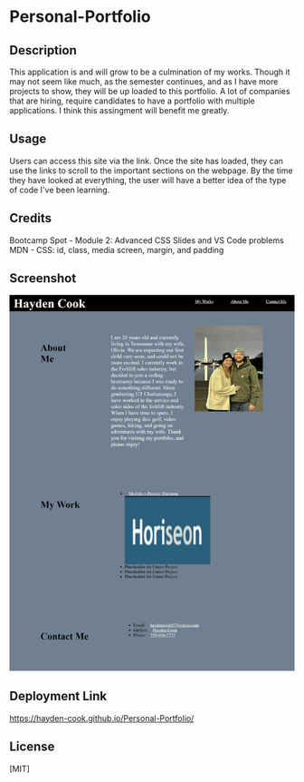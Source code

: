 # Personal-Portfolio

## Description
This application is and will grow to be a culmination of my works. Though it may not seem like much, as the semester continues, and as I have more projects to show, they will be up loaded to this portfolio. A lot of companies that are hiring, require candidates to have a portfolio with multiple applications. I think this assingment will benefit me greatly. 

## Usage
Users can access this site via the link. Once the site has loaded, they can use the links to scroll to the important sections on the webpage. By the time they have looked at everything, the user will have a better idea of the type of code I've been learning.

## Credits
Bootcamp Spot - Module 2: Advanced CSS Slides and VS Code problems
MDN - CSS: id, class, media screen, margin, and padding

## Screenshot
![Portfolio Screenshot](https://github.com/Hayden-Cook/Personal-Portfolio/blob/main/Portfolio%20Screenshot.png)
## Deployment Link
https://hayden-cook.github.io/Personal-Portfolio/

## License
[MIT]
